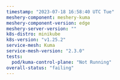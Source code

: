 ```yaml
---
timestamp: "2023-07-18 16:58:40 UTC Tue"
meshery-component: meshery-kuma
meshery-component-version: edge
meshery-server-version: ""
k8s-distro: minikube
k8s-version: "v1.25.2"
service-mesh: Kuma
service-mesh-version: "2.3.0"
tests:
  pod/kuma-control-plane: "Not Running"
overall-status: "failing"
---
```

